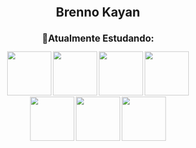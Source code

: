<h1 align = "center">Brenno Kayan</h1>
          <h2 align = "center" >🌱Atualmente Estudando: </h2>
<div align = "center">
<img src="https://cdn.jsdelivr.net/gh/devicons/devicon/icons/css3/css3-original-wordmark.svg" height = "100px" width = "100px"/>
<img src="https://cdn.jsdelivr.net/gh/devicons/devicon/icons/html5/html5-original-wordmark.svg" height = "100px" width = "100px" />          
<img src="https://cdn.jsdelivr.net/gh/devicons/devicon/icons/javascript/javascript-original.svg" height = "100px" width = "100px"/> 
<img src="https://cdn.jsdelivr.net/gh/devicons/devicon/icons/nodejs/nodejs-original-wordmark.svg" height = "100px" width = "100px"/>
<img src="https://cdn.jsdelivr.net/gh/devicons/devicon/icons/python/python-original-wordmark.svg" height = "100px" width = "100px"/>
<img src="https://cdn.jsdelivr.net/gh/devicons/devicon/icons/react/react-original-wordmark.svg" height = "100px" width = "100px"/>
<img src="https://cdn.jsdelivr.net/gh/devicons/devicon/icons/typescript/typescript-original.svg" height = "100px" width = "100px"/>
</div>          
          

<!--
**brennokayan/brennokayan** is a ✨ _special_ ✨ repository because its `README.md` (this file) appears on your GitHub profile.

Here are some ideas to get you started:

- 🔭 I’m currently working on ...
- 🌱 I’m currently learning ...
- 👯 I’m looking to collaborate on ...
- 🤔 I’m looking for help with ...
- 💬 Ask me about ...
- 📫 How to reach me: ...
- 😄 Pronouns: ...
- ⚡ Fun fact: ...
-->
